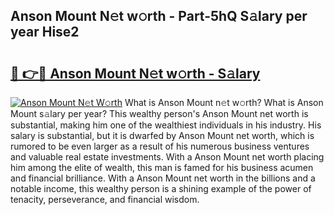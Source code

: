 ## Anson Mount N𝚎t w𝚘rth - Part-5hQ S𝚊lary per year Hise2

# <h2><a href="http://gc3xini.nevu.top/?p=Anson+Mount">🔗 👉🔴 Anson Mount N𝚎t w𝚘rth - S𝚊lary</a></h2>

[![Anson Mount N𝚎t W𝚘rth](https://i.imgur.com/Oavwk0R.jpeg)](http://gc3xini.nevu.top/?p=Anson+Mount)
What is Anson Mount n𝚎t w𝚘rth? What is Anson Mount s𝚊lary per year?
This wealthy person's Anson Mount net worth is substantial, making him one of the wealthiest individuals in his industry. His salary is substantial, but it is dwarfed by Anson Mount net worth, which is rumored to be even larger as a result of his numerous business ventures and valuable real estate investments. With a Anson Mount net worth placing him among the elite of wealth, this man is famed for his business acumen and financial brilliance. With a Anson Mount net worth in the billions and a notable income, this wealthy person is a shining example of the power of tenacity, perseverance, and financial wisdom.
